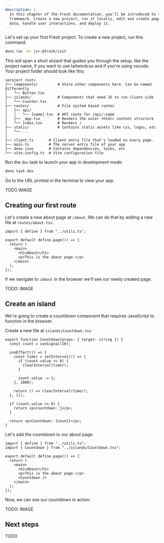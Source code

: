 ```yaml
---
description: |
  In this chapter of the Fresh documentation, you'll be introduced to the
  framework. Create a new project, run it locally, edit and create pages, fetch
  data, handle user interactions, and deploy it.
---
```


Let's set up your first Fresh project. To create a new project, run this
command:

```sh Terminal
deno run -Ar jsr:@fresh/init
```

This will span a short wizard that guides you through the setup, like the
project name, if you want to use tailwindcss and if you're using vscode. Your
project folder should look like this:

```txt-files Project structure
<project root>
├── components/         # Store other components here. Can be named differently
│   └── Button.tsx
├── islands/            # Components that need JS to run client-side
│   └── Counter.tsx
├── routes/             # File system based routes
│   ├── api/
│   │   └── [name].tsx  # API route for /api/:name
│   ├── _app.tsx        # Renders the outer <html> content structure
│   └── index.tsx       # Renders /
├── static/             # Contains static assets like css, logos, etc
│   └── ...       
│
├── client.ts       # Client entry file that's loaded on every page.
├── main.ts         # The server entry file of your app
├── deno.json       # Contains dependencies, tasks, etc
└── vite.config.ts  # Vite configuration file
```

Run the `dev` task to launch your app in development mode:

```sh Terminal
deno task dev
```

Go to the URL printed in the terminal to view your app.

TODO IMAGE

## Creating our first route

Let's create a new about page at `/about`. We can do that by adding a new file
at `routes/about.tsx`.

```tsx routes/about.tsx
import { define } from "../utils.ts";

export default define.page(() => {
  return (
    <main>
      <h1>About</h1>
      <p>This is the about page.</p>
    </main>
  );
});
```

If we navigate to `/about` in the browser we'll see our newly created page.

TODO: IMAGE

## Create an island

We're going to create a countdown component that requires JavaScript to function
in the browser.

Create a new file at `islands/Countdown.tsx`

```tsx islands/Countdown.tsx
export function Countdown(props: { target: string }) {
  const count = useSignal(10);

  useEffect(() => {
    const timer = setInterval(() => {
      if (count.value <= 0) {
        clearInterval(timer);
      }

      count.value -= 1;
    }, 1000);

    return () => clearInterval(timer);
  }, []);

  if (count.value <= 0) {
    return <p>Countdown: 🎉</p>;
  }

  return <p>Countdown: {count}</p>;
}
```

Let's add the countdown to our about page:

```tsx routes/about.tsx
import { define } from "../utils.ts";
import { Countdown } from "../islands/Countdown.tsx";

export default define.page(() => {
  return (
    <main>
      <h1>About</h1>
      <p>This is the about page.</p>
      <Countdown />
    </main>
  );
});
```

Now, we can see our countdown in action:

TODO: IMAGE

## Next steps

TODO
